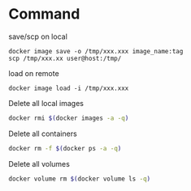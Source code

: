 # Command

save/scp on local

```shell script
docker image save -o /tmp/xxx.xxx image_name:tag
scp /tmp/xxx.xx user@host:/tmp/
```

load on remote

```sehll script
docker image load -i /tmp/xxx.xxx
```

Delete all local images

```bash
docker rmi $(docker images -a -q)
```

Delete all containers

```bash
docker rm -f $(docker ps -a -q)
```

Delete all volumes

```bash
docker volume rm $(docker volume ls -q)
```
